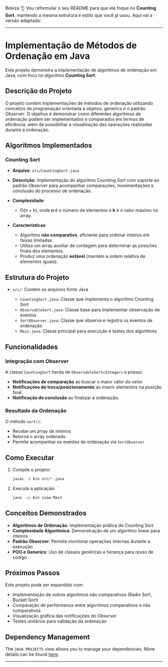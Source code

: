 Beleza 👌 Vou reformular o seu README para que ele foque no **Counting Sort**, mantendo a mesma estrutura e estilo que você já usou. Aqui vai a versão adaptada:

---

# Implementação de Métodos de Ordenação em Java

Este projeto demonstra a implementação de algoritmos de ordenação em Java, com foco no algoritmo **Counting Sort**.

## Descrição do Projeto

O projeto contém implementações de métodos de ordenação utilizando conceitos de programação orientada a objetos, generics e o padrão *Observer*. O objetivo é demonstrar como diferentes algoritmos de ordenação podem ser implementados e comparados em termos de eficiência, além de possibilitar a visualização das operações realizadas durante a ordenação.

## Algoritmos Implementados

### Counting Sort

* **Arquivo**: `src/CountingSort.java`
* **Descrição**: Implementação do algoritmo Counting Sort com suporte ao padrão *Observer* para acompanhar comparações, movimentações e conclusão do processo de ordenação.
* **Complexidade**:

  * O(n + k), onde **n** é o número de elementos e **k** é o valor máximo no array.
* **Características**:

  * Algoritmo **não comparativo**, eficiente para ordenar inteiros em faixas limitadas.
  * Utiliza um array auxiliar de contagem para determinar as posições finais dos elementos.
  * Produz uma ordenação **estável** (mantém a ordem relativa de elementos iguais).

## Estrutura do Projeto

* `src/`: Contém os arquivos fonte Java

  * `CountingSort.java`: Classe que implementa o algoritmo Counting Sort
  * `ObservableSort.java`: Classe base para implementar observação de eventos
  * `SortObserver.java`: Classe que observa e registra os eventos de ordenação
  * `Main.java`: Classe principal para execução e testes dos algoritmos


## Funcionalidades

### Integração com *Observer*

A classe `CountingSort` herda de `ObservableSort<Integer>` e possui:

* **Notificações de comparação** ao buscar o maior valor do vetor.
* **Notificações de troca/posicionamento** ao inserir elementos na posição final.
* **Notificação de conclusão** ao finalizar a ordenação.

### Resultado da Ordenação

O método `sort()`:

* Recebe um array de inteiros
* Retorna o array ordenado
* Permite acompanhar os eventos de ordenação via `SortObserver`

## Como Executar

1. Compile o projeto:

   ```bash
   javac -d bin src/*.java
   ```

2. Execute a aplicação:

   ```bash
   java -cp bin view.Main
   ```

## Conceitos Demonstrados

* **Algoritmos de Ordenação**: Implementação prática do Counting Sort
* **Complexidade Algorítmica**: Demonstração de um algoritmo linear para inteiros
* **Padrão Observer**: Permite monitorar operações internas durante a execução
* **POO e Generics**: Uso de classes genéricas e herança para reuso de código

## Próximos Passos

Este projeto pode ser expandido com:

* Implementação de outros algoritmos não comparativos (Radix Sort, Bucket Sort)
* Comparação de performance entre algoritmos comparativos e não comparativos
* Visualização gráfica das notificações do *Observer*
* Testes unitários para validação da ordenação

## Dependency Management

The `JAVA PROJECTS` view allows you to manage your dependencies. More details can be found [here](https://github.com/microsoft/vscode-java-dependency#manage-dependencies).

---

